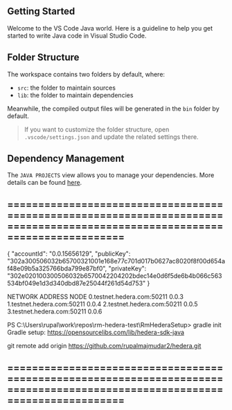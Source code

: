 ## Getting Started

Welcome to the VS Code Java world. Here is a guideline to help you get started to write Java code in Visual Studio Code.

## Folder Structure

The workspace contains two folders by default, where:

- `src`: the folder to maintain sources
- `lib`: the folder to maintain dependencies

Meanwhile, the compiled output files will be generated in the `bin` folder by default.

> If you want to customize the folder structure, open `.vscode/settings.json` and update the related settings there.

## Dependency Management

The `JAVA PROJECTS` view allows you to manage your dependencies. More details can be found [here](https://github.com/microsoft/vscode-java-dependency#manage-dependencies).

## ============================================================================================================================

{
  "accountId": "0.0.15656129",
  "publicKey": "302a300506032b65700321001e168e77c701d017b0627ac8020f8f00d654af48e09b5a325766bda799e87bf0",
  "privateKey": "302e020100300506032b6570042204202bdec14e0d6f5de6b4b066c563534bf049e1d3d340dbd87e25044f261d54d753"
}

NETWORK
ADDRESS
NODE
0.testnet.hedera.com:50211   0.0.3
1.testnet.hedera.com:50211   0.0.4
2.testnet.hedera.com:50211   0.0.5
3.testnet.hedera.com:50211   0.0.6

PS C:\Users\rupal\work\repos\rm-hedera-test\RmHederaSetup> gradle init
Gradle setup: https://opensourcelibs.com/lib/hedera-sdk-java

git remote add origin https://github.com/rupalmajmudar2/hedera.git

## ============================================================================================================================
